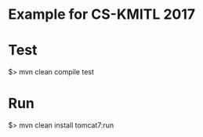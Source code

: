 Example for CS-KMITL 2017
=========================

Test
==========
$> mvn clean compile test

Run
==========
$> mvn clean install tomcat7:run
